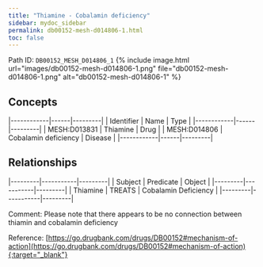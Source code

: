 ```yaml
---
title: "Thiamine - Cobalamin deficiency"
sidebar: mydoc_sidebar
permalink: db00152-mesh-d014806-1.html
toc: false 
---
```



Path ID: `DB00152_MESH_D014806_1`
{% include image.html url="images/db00152-mesh-d014806-1.png" file="db00152-mesh-d014806-1.png" alt="db00152-mesh-d014806-1" %}

## Concepts

|------------|------|---------|
| Identifier | Name | Type    |
|------------|------|---------|
| MESH:D013831 | Thiamine | Drug |
| MESH:D014806 | Cobalamin deficiency | Disease |
|------------|------|---------|

## Relationships

|---------|-----------|---------|
| Subject | Predicate | Object  |
|---------|-----------|---------|
| Thiamine | TREATS | Cobalamin Deficiency |
|---------|-----------|---------|

Comment: Please note that there appears to be no connection between thiamin and cobalamin deficiency

Reference: [https://go.drugbank.com/drugs/DB00152#mechanism-of-action](https://go.drugbank.com/drugs/DB00152#mechanism-of-action){:target="_blank"}